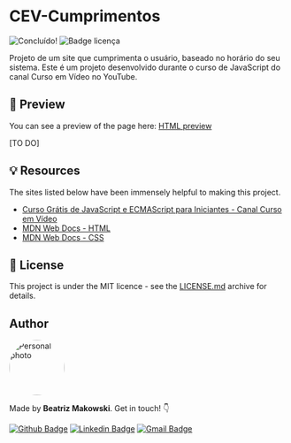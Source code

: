 # CEV-Cumprimentos
![Concluído!](http://img.shields.io/static/v1?label=STATUS&message=FINISHED&color=GREEN&style=for-the-badge?style=plastic&logo=appveyor) ![Badge licença](https://img.shields.io/github/license/beatrizmakowski/Desafio-Cagpemini-2022)

Projeto de um site que cumprimenta o usuário, baseado no horário do seu sistema. Este é um projeto desenvolvido durante o curso de JavaScript do canal Curso em Vídeo no YouTube. 

## :eyes: Preview
You can see a preview of the page here: [HTML preview](https://htmlpreview.github.io/?https://github.com/beatrizmakowski/Javascript-TicTacToe/blob/master/index.html)

[TO DO]


## 💡 Resources
The sites listed below have been immensely helpful to making this project.
* [Curso Grátis de JavaScript e ECMAScript para Iniciantes - Canal Curso em Vídeo](https://www.youtube.com/playlist?list=PLHz_AreHm4dlsK3Nr9GVvXCbpQyHQl1o1)
* [MDN Web Docs - HTML](https://developer.mozilla.org/en-US/docs/Web/HTML)
* [MDN Web Docs - CSS](https://developer.mozilla.org/pt-BR/docs/Web/CSS)


## 📄 License

This project is under the MIT licence - see the [LICENSE.md](https://github.com/beatrizmakowski/Desafio-Cagpemini-2022/blob/main/LICENSE) archive for details.

## Author

<a href="https://github.com/beatrizmakowski"> <img style="border-radius: 50%" src="https://avatars.githubusercontent.com/u/86008015?v=4" width="100px;" alt="Personal photo"/> </a>

Made by **Beatriz Makowski**. Get in touch! 👇

[![Github Badge](https://img.shields.io/badge/-GitHub-black?style=flat-square&logo=Github&logoColor=white&link=https://github.com/beatrizmakowski)](https://github.com/beatrizmakowski)  [![Linkedin Badge](https://img.shields.io/badge/-LinkedIn-blue?style=flat-square&logo=Linkedin&logoColor=white&link=https://www.linkedin.com/in/beatriz-makowski/)](https://www.linkedin.com/in/beatriz-makowski/)  [![Gmail Badge](https://img.shields.io/badge/-Gmail-c14438?style=flat-square&logo=Gmail&logoColor=white&link=mailto:bemakow@gmail.com)](mailto:bemakow@gmail.com)

